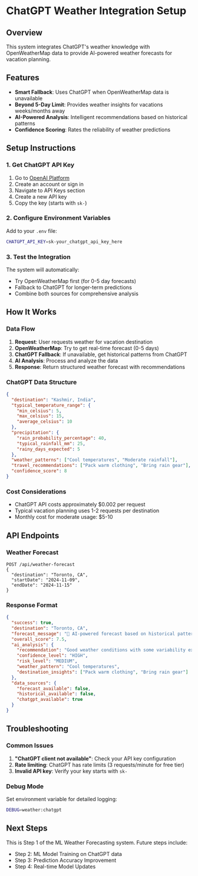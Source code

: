 # ChatGPT Weather Integration Setup

## Overview
This system integrates ChatGPT's weather knowledge with OpenWeatherMap data to provide AI-powered weather forecasts for vacation planning.

## Features
- **Smart Fallback**: Uses ChatGPT when OpenWeatherMap data is unavailable
- **Beyond 5-Day Limit**: Provides weather insights for vacations weeks/months away
- **AI-Powered Analysis**: Intelligent recommendations based on historical patterns
- **Confidence Scoring**: Rates the reliability of weather predictions

## Setup Instructions

### 1. Get ChatGPT API Key
1. Go to [OpenAI Platform](https://platform.openai.com/)
2. Create an account or sign in
3. Navigate to API Keys section
4. Create a new API key
5. Copy the key (starts with `sk-`)

### 2. Configure Environment Variables
Add to your `.env` file:
```bash
CHATGPT_API_KEY=sk-your_chatgpt_api_key_here
```

### 3. Test the Integration
The system will automatically:
- Try OpenWeatherMap first (for 0-5 day forecasts)
- Fallback to ChatGPT for longer-term predictions
- Combine both sources for comprehensive analysis

## How It Works

### Data Flow
1. **Request**: User requests weather for vacation destination
2. **OpenWeatherMap**: Try to get real-time forecast (0-5 days)
3. **ChatGPT Fallback**: If unavailable, get historical patterns from ChatGPT
4. **AI Analysis**: Process and analyze the data
5. **Response**: Return structured weather forecast with recommendations

### ChatGPT Data Structure
```json
{
  "destination": "Kashmir, India",
  "typical_temperature_range": {
    "min_celsius": 5,
    "max_celsius": 15,
    "average_celsius": 10
  },
  "precipitation": {
    "rain_probability_percentage": 40,
    "typical_rainfall_mm": 25,
    "rainy_days_expected": 5
  },
  "weather_patterns": ["Cool temperatures", "Moderate rainfall"],
  "travel_recommendations": ["Pack warm clothing", "Bring rain gear"],
  "confidence_score": 8
}
```

### Cost Considerations
- ChatGPT API costs approximately $0.002 per request
- Typical vacation planning uses 1-2 requests per destination
- Monthly cost for moderate usage: $5-10

## API Endpoints

### Weather Forecast
```
POST /api/weather-forecast
{
  "destination": "Toronto, CA",
  "startDate": "2024-11-09",
  "endDate": "2024-11-15"
}
```

### Response Format
```json
{
  "success": true,
  "destination": "Toronto, CA",
  "forecast_message": "🤖 AI-powered forecast based on historical patterns (8/10 confidence)",
  "overall_score": 7.5,
  "ai_analysis": {
    "recommendation": "Good weather conditions with some variability expected.",
    "confidence_level": "HIGH",
    "risk_level": "MEDIUM",
    "weather_pattern": "Cool temperatures",
    "destination_insights": ["Pack warm clothing", "Bring rain gear"]
  },
  "data_sources": {
    "forecast_available": false,
    "historical_available": false,
    "chatgpt_available": true
  }
}
```

## Troubleshooting

### Common Issues
1. **"ChatGPT client not available"**: Check your API key configuration
2. **Rate limiting**: ChatGPT has rate limits (3 requests/minute for free tier)
3. **Invalid API key**: Verify your key starts with `sk-`

### Debug Mode
Set environment variable for detailed logging:
```bash
DEBUG=weather:chatgpt
```

## Next Steps
This is Step 1 of the ML Weather Forecasting system. Future steps include:
- Step 2: ML Model Training on ChatGPT data
- Step 3: Prediction Accuracy Improvement
- Step 4: Real-time Model Updates
